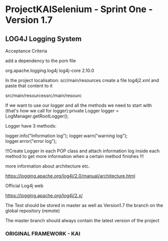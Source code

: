 # ProjectKAISelenium - Sprint One -Version 1.7


##  LOG4J Logging System

Acceptance Criteria

add a dependency to the pom file

<dependency>
     <groupId>org.apache.logging.log4j</groupId>
     <artifactId>log4j-core</artifactId>
     <version>2.10.0</version>
 </dependency>

In the project localisation: scr/main/resources create a file log4j2.xml and paste that content to it

<?xml version="1.0" encoding="UTF-8"?>
 <Configuration status="INFO">
     <Appenders>
         <Console name="console" target="SYSTEM_OUT">
             <PatternLayout
                     pattern="[%-5level] %d{yyyy-MM-dd HH:mm:ss.SSS} [%t] %C - %msg%n" />
         </Console>
     </Appenders>
     <Loggers>
         <Root level="debug" additivity="false">
             <AppenderRef ref="console" />
         </Root>
     </Loggers>
 </Configuration>

 src/main/resourcessrc/main/resourc

If we want to use our logger and all the methods we need to start with (that's how we call for logger):private Logger logger = LogManager.getRootLogger();

Logger have 3 methods:

logger.info("Information log");
 logger.warn("warning log");
 logger.error("error log");

!!!Create Logger in each POP class and attach information log inside each method to get more information when a certain method finishes !!!

more information about architecture etc. 

https://logging.apache.org/log4j/2.0/manual/architecture.html

Official Log4j web

https://logging.apache.org/log4j/2.x/

The Test should be stored in master as well as Version1.7 the branch on the global repository (remote)

The master branch should always contain the latest version of the project


### ORIGINAL FRAMEWORK - KAI

